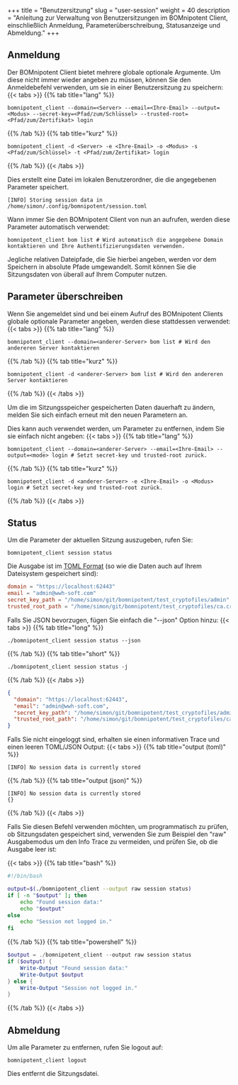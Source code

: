 +++
title = "Benutzersitzung"
slug = "user-session"
weight = 40
description = "Anleitung zur Verwaltung von Benutzersitzungen im BOMnipotent Client, einschließlich Anmeldung, Parameterüberschreibung, Statusanzeige und Abmeldung."
+++

## Anmeldung

Der BOMnipotent Client bietet mehrere globale optionale Argumente. Um diese nicht immer wieder angeben zu müssen, können Sie den Anmeldebefehl verwenden, um sie in einer Benutzersitzung zu speichern:
{{< tabs >}}
{{% tab title="lang" %}}
```
bomnipotent_client --domain=<Server> --email=<Ihre-Email> --output=<Modus> --secret-key=<Pfad/zum/Schlüssel> --trusted-root=<Pfad/zum/Zertifikat> login
```
{{% /tab %}}
{{% tab title="kurz" %}}
```
bomnipotent_client -d <Server> -e <Ihre-Email> -o <Modus> -s <Pfad/zum/Schlüssel> -t <Pfad/zum/Zertifikat> login
```
{{% /tab %}}
{{< /tabs >}}

Dies erstellt eine Datei im lokalen Benutzerordner, die die angegebenen Parameter speichert.
``` {wrap="false" title="output"}
[INFO] Storing session data in /home/simon/.config/bomnipotent/session.toml
```

Wann immer Sie den BOMnipotent Client von nun an aufrufen, werden diese Parameter automatisch verwendet:

```
bomnipotent_client bom list # Wird automatisch die angegebene Domain kontaktieren und Ihre Authentifizierungsdaten verwenden.
```

Jegliche relativen Dateipfade, die Sie hierbei angeben, werden vor dem Speichern in absolute Pfade umgewandelt. Somit können Sie die Sitzungsdaten von überall auf Ihrem Computer nutzen.

## Parameter überschreiben

Wenn Sie angemeldet sind und bei einem Aufruf des BOMnipotent Clients globale optionale Parameter angeben, werden diese stattdessen verwendet:
{{< tabs >}}
{{% tab title="lang" %}}
```
bomnipotent_client --domain=<anderer-Server> bom list # Wird den andereren Server kontaktieren
```
{{% /tab %}}
{{% tab title="kurz" %}}
```
bomnipotent_client -d <anderer-Server> bom list # Wird den andereren Server kontaktieren
```
{{% /tab %}}
{{< /tabs >}}

Um die im Sitzungsspeicher gespeicherten Daten dauerhaft zu ändern, melden Sie sich einfach erneut mit den neuen Parametern an.

Dies kann auch verwendet werden, um Parameter zu entfernen, indem Sie sie einfach nicht angeben: 
{{< tabs >}}
{{% tab title="lang" %}}
```
bomnipotent_client --domain=<anderer-Server> --email=<Ihre-Email> --output=<mode> login # Setzt secret-key und trusted-root zurück.
```
{{% /tab %}}
{{% tab title="kurz" %}}
```
bomnipotent_client -d <anderer-Server> -e <Ihre-Email> -o <Modus> login # Setzt secret-key und trusted-root zurück.
```
{{% /tab %}}
{{< /tabs >}}

## Status

Um die Parameter der aktuellen Sitzung auszugeben, rufen Sie:
```
bomnipotent_client session status
```

Die Ausgabe ist im [TOML Format](https://toml.io/en/) (so wie die Daten auch auf Ihrem Dateisystem gespeichert sind):
``` toml {wrap="false" title="Ausgabe"}
domain = "https://localhost:62443"
email = "admin@wwh-soft.com"
secret_key_path = "/home/simon/git/bomnipotent/test_cryptofiles/admin"
trusted_root_path = "/home/simon/git/bomnipotent/test_cryptofiles/ca.crt"
```

Falls Sie JSON bevorzugen, fügen Sie einfach die "--json" Option hinzu:
{{< tabs >}}
{{% tab title="long" %}}
```
./bomnipotent_client session status --json
```
{{% /tab %}}
{{% tab title="short" %}}
```
./bomnipotent_client session status -j
```
{{% /tab %}}
{{< /tabs >}}

``` json {wrap="false" title="output"}
{
  "domain": "https://localhost:62443",
  "email": "admin@wwh-soft.com",
  "secret_key_path": "/home/simon/git/bomnipotent/test_cryptofiles/admin",
  "trusted_root_path": "/home/simon/git/bomnipotent/test_cryptofiles/ca.crt"
}
```

Falls Sie nicht eingeloggt sind, erhalten sie einen informativen Trace und einen leeren TOML/JSON Output:
{{< tabs >}}
{{% tab title="output (toml)" %}}
```
[INFO] No session data is currently stored

```
{{% /tab %}}
{{% tab title="output (json)" %}}
```
[INFO] No session data is currently stored
{}
```
{{% /tab %}}
{{< /tabs >}}

Falls Sie diesen Befehl verwenden möchten, um programmatisch zu prüfen, ob Sitzungsdaten gespeichert sind, verwenden Sie zum Beispiel den "raw" Ausgabemodus um den Info Trace zu vermeiden, und prüfen Sie, ob die Ausgabe leer ist:

{{< tabs >}}
{{% tab title="bash" %}}
``` bash
#!/bin/bash

output=$(./bomnipotent_client --output raw session status)
if [ -n "$output" ]; then
    echo "Found session data:"
    echo "$output"
else
    echo "Session not logged in."
fi
```
{{% /tab %}}
{{% tab title="powershell" %}}
``` ps1
$output = ./bomnipotent_client --output raw session status
if ($output) {
    Write-Output "Found session data:"
    Write-Output $output
} else {
    Write-Output "Session not logged in."
}
```
{{% /tab %}}
{{< /tabs >}}


## Abmeldung

Um alle Parameter zu entfernen, rufen Sie logout auf:
```
bomnipotent_client logout
```
Dies entfernt die Sitzungsdatei.
